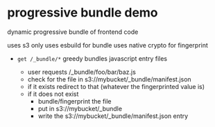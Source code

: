 # progressive bundle demo

dynamic progressive bundle of frontend code

uses s3 only
uses esbuild for bundle
uses native crypto for fingerprint

- `get /_bundle/*` greedy bundles javascript entry files

    - user requests /_bundle/foo/bar/baz.js
    - check for the file in s3://mybucket/_bundle/manifest.json
    - if it exists redirect to that (whatever the fingerprinted value is)
    - if it does not exist 
      - bundle/fingerprint the file
      - put in s3://mybucket/_bundle
      - write the s3://mybucket/_bundle/manifest.json entry
